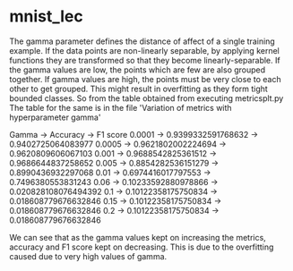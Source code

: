 # mnist_lec
The gamma parameter defines the distance of affect of a single training example. If the data points are non-linearly separable, by applying kernel functions they are transformed so that they become linearly-separable. If the gamma values are low, the points which are few are also grouped together. If gamma values are high, the points must be very close to each other to get grouped. This might result in overfitting as they form tight bounded classes.
So from the table obtained from executing metricsplt.py
The table for the same is in the file 'Variation of metrics with hyperparameter gamma'

Gamma -> Accuracy -> F1 score
0.0001  ->  0.9399332591768632  -> 0.9402725064083977
0.0005  ->  0.9621802002224694  -> 0.9620809606067103
0.001  ->  0.9688542825361512  -> 0.9686644837258652
0.005  ->  0.8854282536151279  -> 0.8990436932297068
0.01  ->  0.6974416017797553  -> 0.7496380553831243
0.06  ->  0.10233592880978866  -> 0.020828108076494392
0.1  ->  0.10122358175750834  -> 0.018608779676632846
0.15  ->  0.10122358175750834  -> 0.018608779676632846
0.2  ->  0.10122358175750834  -> 0.018608779676632846

We can see that as the gamma values kept on increasing the metrics, accuracy and F1 score kept on decreasing. This is due to the overfitting caused due to very high values of gamma.

